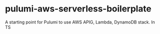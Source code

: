 # pulumi-aws-serverless-boilerplate
A starting point for Pulumi to use AWS APIG, Lambda, DynamoDB stack. In TS
